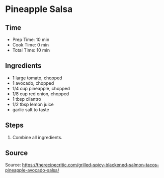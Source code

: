 # Pineapple Salsa

## Time

- Prep Time: 10 min
- Cook Time: 0 min
- Total Time: 10 min

## Ingredients

- 1 large tomato, chopped
- 1 avocado, chopped
- 1/4 cup pineapple, chopped
- 1/8 cup red onion, chopped
- 1 tbsp cilantro
- 1/2 tbsp lemon juice
- garlic salt to taste

## Steps

1. Combine all ingredients.

## Source

Source: <https://therecipecritic.com/grilled-spicy-blackened-salmon-tacos-pineapple-avocado-salsa/>
